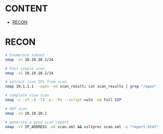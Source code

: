 CONTENT
=======
* [RECON](#RECON)



# RECON
```bash
# Enumerate subnet 
nmap -sn 10.10.10.1/24
```

```bash
# Fast simple scan
nmap -sS 10.10.10.1/24
```

```bash
# extract live IPs from scan 
nmap 10.1.1.1 --open -oG scan_result; cat scan_results | grep "/open" | cut -d " " -f 2 > live-IPs
```

```bash
# complete slow scan
nmap -v -sT -A -T4 -p- -Pn --script vuln -oA full $IP
```

```bash
# UDP scan
nmap -sU 10.10.10.1
```

```bash
# generate a good scan_report
nmap -sV IP_ADDRESS -oX scan.xml && xsltproc scan.xml -o "report.html"
```

